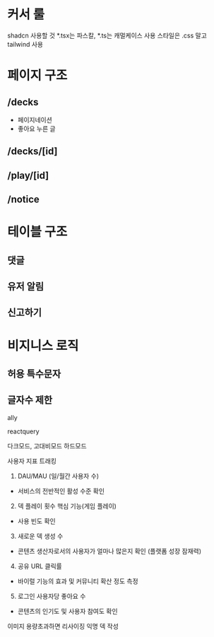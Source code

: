 # 커서 룰

shadcn 사용할 것
*.tsx는 파스칼, *.ts는 캐멀케이스 사용
스타일은 .css 말고 tailwind 사용

# 페이지 구조

## /decks

- 페이지네이션
- 좋아요 누른 글

## /decks/[id]
## /play/[id]
## /notice

# 테이블 구조

## 댓글
## 유저 알림
## 신고하기

# 비지니스 로직
## 허용 특수문자
## 글자수 제한

ally

reactquery

다크모드, 고대비모드
하드모드

사용자 지표 트래킹
1. DAU/MAU (일/월간 사용자 수)	
  - 서비스의 전반적인 활성 수준 확인
2. 덱 플레이 횟수	핵심 기능(게임 플레이) 
  - 사용 빈도 확인
3. 새로운 덱 생성 수	
  - 콘텐츠 생산자로서의 사용자가 얼마나 많은지 확인 (플랫폼 성장 잠재력)	
4. 공유 URL 클릭률	
  - 바이럴 기능의 효과 및 커뮤니티 확산 정도 측정
5. 로그인 사용자당 좋아요 수	
  - 콘텐츠의 인기도 및 사용자 참여도 확인

  이미지 용량초과하면 리사이징
  익명 덱 작성